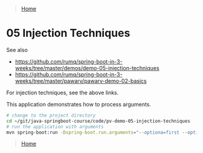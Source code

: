 >[Home](Home.md)

# 05 Injection Techniques

See also
- https://github.com/rumq/spring-boot-in-3-weeks/tree/master/demos/demo-05-injection-techniques
- https://github.com/rumq/spring-boot-in-3-weeks/tree/master/pawarv/pawarv-demo-02-basics


For injection techniques, see the above links.

This application demonstrates how to process arguments.

```sh
# change to the project directory
cd ~/git/java-springboot-course/code/pv-demo-05-injection-techniques
# run the application with arguments 
mvn spring-boot:run -Dspring-boot.run.arguments="--optiona=first --optiona=second third"

```





>[Home](HOME.md)
